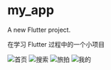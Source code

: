 # my_app

A new Flutter project.

在学习 Flutter 过程中的一个小项目

![首页](https://github.com/Running2snail/flutter_app/blob/master/READEMEImages/1.png)
![搜索](https://github.com/Running2snail/flutter_app/blob/master/READEMEImages/2.png)
![旅拍](https://github.com/Running2snail/flutter_app/blob/master/READEMEImages/3.png)
![我的](https://github.com/Running2snail/flutter_app/blob/master/READEMEImages/4.png)

